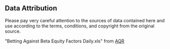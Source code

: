 ## Data Attribution

Please pay very careful attention to the sources of data contained here and use according to the terms, conditions, and copyright from the original source.

"Betting Against Beta Equity Factors Daily.xls" from [AQR](https://www.aqr.com/library/data-sets/betting-against-beta-equity-factors-daily)